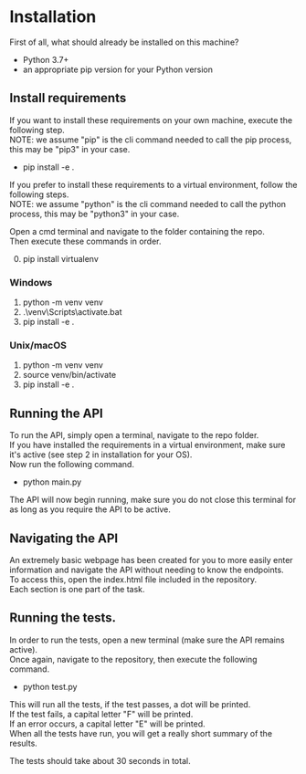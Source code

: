 # Installation
First of all, what should already be installed on this machine?

- Python 3.7+
- an appropriate pip version for your Python version

## Install requirements
If you want to install these requirements on your own machine, execute the following step. \
NOTE: we assume "pip" is the cli command needed to call the pip process, this may be "pip3" in your case.

- pip install -e .

If you prefer to install these requirements to a virtual environment, follow the following steps. \
NOTE: we assume "python" is the cli command needed to call the python process, this may be "python3" in your case.

Open a cmd terminal and navigate to the folder containing the repo. \
Then execute these commands in order.

0. pip install virtualenv

### Windows

1. python -m venv venv
2. .\venv\Scripts\activate.bat
3. pip install -e .

### Unix/macOS

1. python -m venv venv
2. source venv/bin/activate
3. pip install -e .

## Running the API

To run the API, simply open a terminal, navigate to the repo folder. \
If you have installed the requirements in a virtual environment, make sure it's active (see step 2 in installation for your OS). \
Now run the following command.

- python main.py

The API will now begin running, make sure you do not close this terminal for as long as you require the API to be active.

## Navigating the API

An extremely basic webpage has been created for you to more easily enter information and navigate the API without needing to know the endpoints. \
To access this, open the index.html file included in the repository. \
Each section is one part of the task.

## Running the tests.

In order to run the tests, open a new terminal (make sure the API remains active). \
Once again, navigate to the repository, then execute the following command.

- python test.py

This will run all the tests, if the test passes, a dot will be printed. \
If the test fails, a capital letter "F" will be printed. \
If an error occurs, a capital letter "E" will be printed. \
When all the tests have run, you will get a really short summary of the results.

The tests should take about 30 seconds in total.
